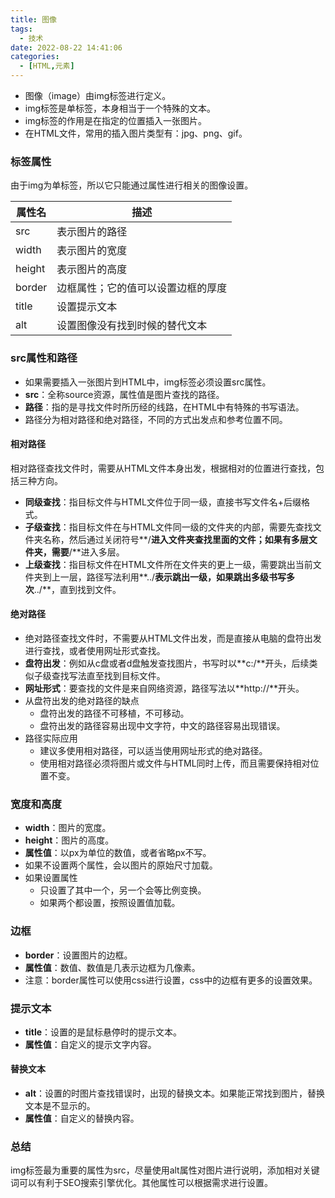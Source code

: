 ```yaml
---
title: 图像
tags:
  - 技术
date: 2022-08-22 14:41:06
categories:
  - [HTML,元素]
---
```


- 图像（image）由img标签进行定义。
- img标签是单标签，本身相当于一个特殊的文本。
- img标签的作用是在指定的位置插入一张图片。
- 在HTML文件，常用的插入图片类型有：jpg、png、gif。

### 标签属性

由于img为单标签，所以它只能通过属性进行相关的图像设置。

| 属性名 | 描述                               |
| ------ | ---------------------------------- |
| src    | 表示图片的路径                     |
| width  | 表示图片的宽度                     |
| height | 表示图片的高度                     |
| border | 边框属性；它的值可以设置边框的厚度 |
| title  | 设置提示文本                       |
| alt    | 设置图像没有找到时候的替代文本     |

### src属性和路径

- 如果需要插入一张图片到HTML中，img标签必须设置src属性。
- **src**：全称source资源，属性值是图片查找的路径。
- **路径**：指的是寻找文件时所历经的线路，在HTML中有特殊的书写语法。
- 路径分为相对路径和绝对路径，不同的方式出发点和参考位置不同。

#### 相对路径

相对路径查找文件时，需要从HTML文件本身出发，根据相对的位置进行查找，包括三种方向。

- **同级查找**：指目标文件与HTML文件位于同一级，直接书写文件名+后缀格式。
- **子级查找**：指目标文件在与HTML文件同一级的文件夹的内部，需要先查找文件夹名称，然后通过关闭符号**/**进入文件夹查找里面的文件；如果有多层文件夹，需要**/**进入多层。
- **上级查找**：指目标文件在HTML文件所在文件夹的更上一级，需要跳出当前文件夹到上一层，路径写法利用**../**表示跳出一级，如果跳出多级书写多次**../**，直到找到文件。

#### 绝对路径

- 绝对路径查找文件时，不需要从HTML文件出发，而是直接从电脑的盘符出发进行查找，或者使用网址形式查找。
- **盘符出发**：例如从c盘或者d盘触发查找图片，书写时以**c:/**开头，后续类似子级查找写法直至找到目标文件。
- **网址形式**：要查找的文件是来自网络资源，路径写法以**http://**开头。
- 从盘符出发的绝对路径的缺点
  - 盘符出发的路径不可移植，不可移动。
  - 盘符出发的路径容易出现中文字符，中文的路径容易出现错误。
- 路径实际应用
  - 建议多使用相对路径，可以适当使用网址形式的绝对路径。
  - 使用相对路径必须将图片或文件与HTML同时上传，而且需要保持相对位置不变。

### 宽度和高度

- **width**：图片的宽度。
- **height**：图片的高度。
- **属性值**：以px为单位的数值，或者省略px不写。
- 如果不设置两个属性，会以图片的原始尺寸加载。
- 如果设置属性
  - 只设置了其中一个，另一个会等比例变换。
  - 如果两个都设置，按照设置值加载。

### 边框

- **border**：设置图片的边框。
- **属性值**：数值、数值是几表示边框为几像素。
- 注意：border属性可以使用css进行设置，css中的边框有更多的设置效果。

### 提示文本

- **title**：设置的是鼠标悬停时的提示文本。
- **属性值**：自定义的提示文字内容。

#### 替换文本

- **alt**：设置的时图片查找错误时，出现的替换文本。如果能正常找到图片，替换文本是不显示的。
- **属性值**：自定义的替换内容。

### 总结

img标签最为重要的属性为src，尽量使用alt属性对图片进行说明，添加相对关键词可以有利于SEO搜索引擎优化。其他属性可以根据需求进行设置。
